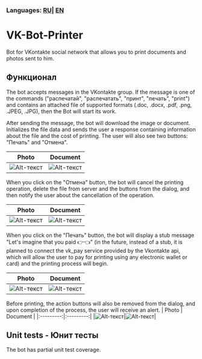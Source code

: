 ### Languages: [RU](https://github.com/M1troll/VK-Bot-Printer/edit/main/README.md)| [EN](https://github.com/M1troll/VK-Bot-Printer/edit/main/README_EN.md)

# VK-Bot-Printer
Bot for VKontakte social network that allows you to print documents and photos sent to him.

## Функционал

The bot accepts messages in the VKontakte group. 
If the message is one of the commands ("распечатай", "распечатать", "принт", "печать", "print")
and contains an attached file of supported formats (.doc, .docx, .pdf, .png, .JPEG, .JPG), then the Bot will start its work.

After sending the message, the bot will download the image or document. Initializes the file data and sends the user a response containing information about the file and the cost of printing. The user will also see two buttons: "Печать" and "Отмена".

| Photo | Document |
|:---------:|:---------:|
|![Alt-текст](https://sun9-85.userapi.com/impf/YkrnnXcPF7jCDAQgoc0TLYPlpPI2Iyj4eBBBuQ/qh4cJsfcfj4.jpg?size=720x1600&quality=96&sign=854fda3036382dc21eae54d2cd669dec&type=album)|![Alt-текст](https://sun9-80.userapi.com/impf/4KjvHfQ1xKMsu_wJHaEBrO9UThR93CxHlI1Qyw/N1hgZFwB4J8.jpg?size=720x1600&quality=96&sign=9e5ad19d8113c76f7eece5ad176bb566&type=album)|

When you click on the "Отмена" button, the bot will cancel the printing operation, delete the file from server and the buttons from the dialog, and then notify the user about the cancellation of the operation.

| Photo | Document |
|:---------:|:---------:|
|![Alt-текст](https://sun9-77.userapi.com/impf/tXhFy47ZaVxSP90h6JrdLqSTDxb9t56CJLATyw/PKpSl5hTw44.jpg?size=720x1600&quality=96&sign=39b5e27dd67af1936a1db22150ce61c4&type=album)|![Alt-текст](https://sun9-56.userapi.com/impf/aanntEKwvZ_55MlSAhAu3tVfwHDB9UaDMtAXug/5hLvJyq8oL8.jpg?size=720x1600&quality=96&sign=5cba6c53c9a529c5021a1ebbeea3a76d&type=album)|

When you click on the "Печать" button, the bot will display a stub message "Let's imagine that you paid :point_right::point_left:" (in the future, instead of a stub, it is planned to connect the vk_pay service provided by the Vkontakte api, which will allow the user to pay for printing using any electronic wallet or card) and the printing process will begin.

| Photo | Document |
|:---------:|:---------:|
|![Alt-текст](https://sun9-87.userapi.com/impf/ATuZtUwki-DP3d5GnDOtQqsK6KYPw7lLo0RXdw/Y4ybxKs4uUU.jpg?size=720x1600&quality=96&sign=fcefd2ca51b486c3b137fdc45729b70e&type=album)|![Alt-текст](https://sun9-20.userapi.com/impf/ASL0Fh849IEkuxdYTc_5WzBFX-2RR0v12NjXAg/GdYCAO06Vv8.jpg?size=720x1600&quality=96&sign=83a35c1ef814e2e0021065e058ddf64f&type=album)|

Before printing, the action buttons will also be removed from the dialog, and upon completion of the process, the user will receive an alert.
| Photo | Document |
|:---------:|:---------:|
|![Alt-текст](https://sun9-51.userapi.com/impf/doitF71Mww8Anb7UVpPkyd2Ph401Up_aNqV-Dg/0K81nFFzM4I.jpg?size=720x1600&quality=96&sign=cc726581a8b5bb99a026bfcbe2d4aaf6&type=album)|![Alt-текст](https://sun9-85.userapi.com/impf/TDg_RPh47QypYjDvZANcr_jlQwexLhk1A1qO8g/4BO6WmdaP5s.jpg?size=720x1600&quality=96&sign=000bb5ea10326bdf8d7b157f711f2c7d&type=album)|

## Unit tests - Юнит тесты
The bot has partial unit test coverage.
